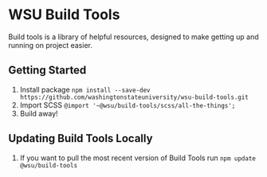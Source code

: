 # WSU Build Tools
Build tools is a library of helpful resources, designed to make getting up and running on project easier. 

## Getting Started
1. Install package `npm install --save-dev https://github.com/washingtonstateuniversity/wsu-build-tools.git`
2. Import SCSS `@import '~@wsu/build-tools/scss/all-the-things';`
3. Build away!

## Updating Build Tools Locally
1. If you want to pull the most recent version of Build Tools run `npm update @wsu/build-tools`
